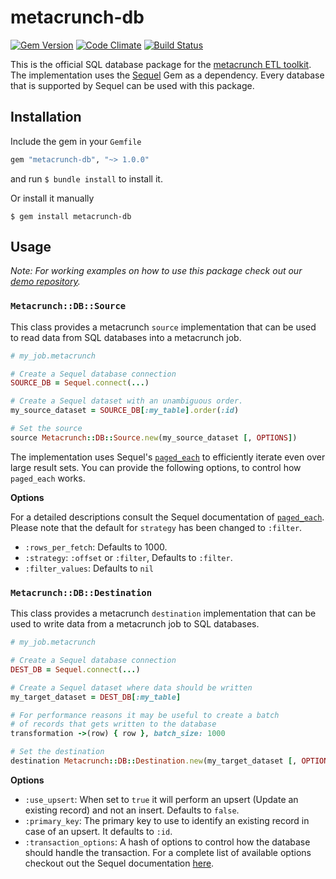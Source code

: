 metacrunch-db
=============

[![Gem Version](https://badge.fury.io/rb/metacrunch-db.svg)](http://badge.fury.io/rb/metacrunch-db)
[![Code Climate](https://codeclimate.com/github/ubpb/metacrunch-db/badges/gpa.svg)](https://codeclimate.com/github/ubpb/metacrunch-db)
[![Build Status](https://travis-ci.org/ubpb/metacrunch-db.svg)](https://travis-ci.org/ubpb/metacrunch-db)

This is the official SQL database package for the [metacrunch ETL toolkit](https://github.com/ubpb/metacrunch). The implementation uses the [Sequel](https://github.com/jeremyevans/sequel) Gem as a dependency. Every database that is supported by Sequel can be used with this package.

Installation
------------

Include the gem in your `Gemfile`

```ruby
gem "metacrunch-db", "~> 1.0.0"
```

and run `$ bundle install` to install it.

Or install it manually

```
$ gem install metacrunch-db
```


Usage
-----

*Note: For working examples on how to use this package check out our [demo repository](https://github.com/ubpb/metacrunch-demo).*

### `Metacrunch::DB::Source`

This class provides a metacrunch `source` implementation that can be used to read data from SQL databases into a metacrunch job.

```ruby
# my_job.metacrunch

# Create a Sequel database connection 
SOURCE_DB = Sequel.connect(...)

# Create a Sequel dataset with an unambiguous order.
my_source_dataset = SOURCE_DB[:my_table].order(:id)

# Set the source
source Metacrunch::DB::Source.new(my_source_dataset [, OPTIONS])
```

The implementation uses Sequel's [`paged_each`](http://www.rubydoc.info/github/jeremyevans/sequel/Sequel%2FDataset%3Apaged_each) to efficiently iterate even over large result sets. You can provide the following options, to control how `paged_each` works.

**Options**

For a detailed descriptions consult the Sequel documentation of [`paged_each`](http://www.rubydoc.info/github/jeremyevans/sequel/Sequel%2FDataset%3Apaged_each). Please note that the default for `strategy` has been changed to `:filter`.

* `:rows_per_fetch`: Defaults to 1000.
* `:strategy`: `:offset` or `:filter`, Defaults to `:filter`.
* `:filter_values`: Defaults to `nil`


### `Metacrunch::DB::Destination`

This class provides a metacrunch `destination` implementation that can be used to write data from a metacrunch job to SQL databases.

```ruby
# my_job.metacrunch

# Create a Sequel database connection 
DEST_DB = Sequel.connect(...)

# Create a Sequel dataset where data should be written
my_target_dataset = DEST_DB[:my_table]

# For performance reasons it may be useful to create a batch
# of records that gets written to the database
transformation ->(row) { row }, batch_size: 1000

# Set the destination
destination Metacrunch::DB::Destination.new(my_target_dataset [, OPTIONS])
```

**Options**

* `:use_upsert`: When set to `true` it will perform an upsert (Update an existing record) and not an insert. Defaults to `false`.
* `:primary_key`: The primary key to use to identify an existing record in case of an upsert. It defaults to `:id`.
* `:transaction_options`: A hash of options to control how the database should handle the transaction. For a complete list of available options checkout out the Sequel documentation [here](http://www.rubydoc.info/github/jeremyevans/sequel/Sequel/Database#transaction-instance_method).
